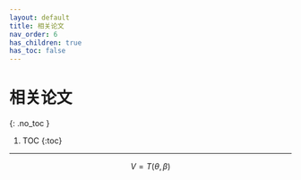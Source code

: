 ```yaml
---
layout: default
title: 相关论文
nav_order: 6
has_children: true
has_toc: false
---
```


# 相关论文
{: .no_toc }

1. TOC
{:toc}
---

$$
V = T(\theta, \beta)
$$